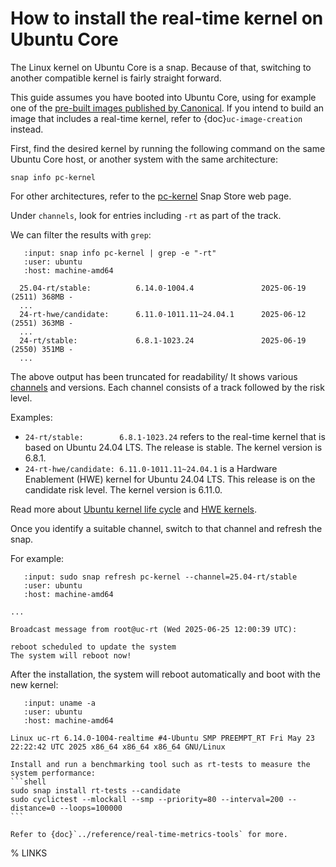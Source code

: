 # How to install the real-time kernel on Ubuntu Core

The Linux kernel on Ubuntu Core is a snap. Because of that, switching to another compatible kernel is fairly straight forward.

This guide assumes you have booted into Ubuntu Core, using for example one of the [pre-built images published by Canonical][pre-built-uc].
If you intend to build an image that includes a real-time kernel, refer to {doc}`uc-image-creation` instead.

First, find the desired kernel by running the following command on the same Ubuntu Core host, or another system with the same architecture:
```shell
snap info pc-kernel
```
For other architectures, refer to the [pc-kernel](https://snapcraft.io/pc-kernel) Snap Store web page.

Under `channels`, look for entries including `-rt` as part of the track.

We can filter the results with `grep`:
```{terminal}
   :input: snap info pc-kernel | grep -e "-rt"
   :user: ubuntu
   :host: machine-amd64

  25.04-rt/stable:          6.14.0-1004.4               2025-06-19 (2511) 368MB -
  ...
  24-rt-hwe/candidate:      6.11.0-1011.11~24.04.1      2025-06-12 (2551) 363MB -
  ...
  24-rt/stable:             6.8.1-1023.24               2025-06-19 (2550) 351MB -
  ...
```

The above output has been truncated for readability/
It shows various [channels] and versions.
Each channel consists of a track followed by the risk level.

Examples:
* `24-rt/stable:        6.8.1-1023.24` refers to the real-time kernel that is based on Ubuntu 24.04 LTS. The release is stable. The kernel version is 6.8.1.
* `24-rt-hwe/candidate: 6.11.0-1011.11~24.04.1` is a Hardware Enablement (HWE) kernel for Ubuntu 24.04 LTS. This release is on the candidate risk level. The kernel version is 6.11.0.

Read more about [Ubuntu kernel life cycle][kernel-lifecycle] and [HWE kernels][kwe-kernels].

Once you identify a suitable channel, switch to that channel and refresh the snap.

For example:
```{terminal}
   :input: sudo snap refresh pc-kernel --channel=25.04-rt/stable
   :user: ubuntu
   :host: machine-amd64

...

Broadcast message from root@uc-rt (Wed 2025-06-25 12:00:39 UTC):

reboot scheduled to update the system
The system will reboot now!

```

After the installation, the system will reboot automatically and boot with the new kernel:
```{terminal}
   :input: uname -a
   :user: ubuntu
   :host: machine-amd64

Linux uc-rt 6.14.0-1004-realtime #4-Ubuntu SMP PREEMPT_RT Fri May 23 22:22:42 UTC 2025 x86_64 x86_64 x86_64 GNU/Linux
```

````{tip}
Install and run a benchmarking tool such as rt-tests to measure the system performance:
```shell
sudo snap install rt-tests --candidate
sudo cyclictest --mlockall --smp --priority=80 --interval=200 --distance=0 --loops=100000
```

Refer to {doc}`../reference/real-time-metrics-tools` for more.
````

% LINKS

[pre-built-uc]: https://documentation.ubuntu.com/core/tutorials/try-pre-built-images/index.html
[channels]: https://snapcraft.io/docs/channels
[kernel-lifecycle]: https://ubuntu.com/kernel/lifecycle
[kwe-kernels]: https://canonical-kernel-docs.readthedocs-hosted.com/latest/reference/hwe-kernels/
